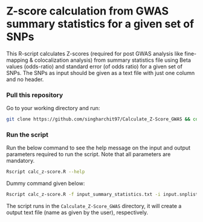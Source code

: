# Z-score calculation from GWAS summary statistics for a given set of SNPs
This R-script calculates Z-scores (required for post GWAS analysis like fine-mapping & colocalization analysis) from summary statistics file using Beta values (odds-ratio) and standard error (of odds ratio) for a given set of SNPs. The SNPs as input should be given as a text file with just one column and no header. 

### Pull this repository
Go to your working directory and run:
```bash
git clone https://github.com/singharchit97/Calculate_Z-Score_GWAS && cd Calculate_Z-Score_GWAS/
```

### Run the script
Run the below command to see the help message on the input and output parameters required to run the script.
Note that all parameters are mandatory.
```bash
Rscript calc_z-score.R --help
```
Dummy command given below:
```bash
Rscript calc_z-score.R -f input_summary_statistics.txt -i input.snplist -s standard_error -b odds_ratio -v rs_id -z output.txt
```

The script runs in the `Calculate_Z-Score_GWAS` directory, it will create a output text file (name as given by the user), respectively.